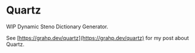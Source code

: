 # Quartz

WIP Dynamic Steno Dictionary Generator.

See [https://grahp.dev/quartz](https://grahp.dev/quartz) for my post about Quartz.
